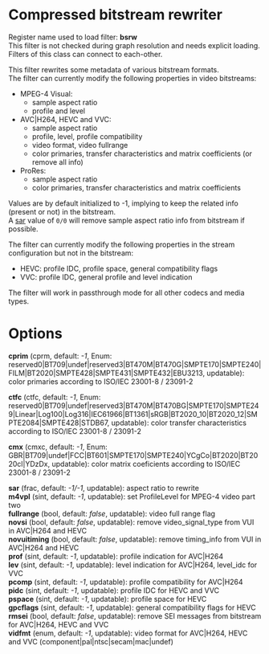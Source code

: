 <!-- automatically generated - do not edit, patch gpac/applications/gpac/gpac.c -->

# Compressed bitstream rewriter  
  
Register name used to load filter: __bsrw__  
This filter is not checked during graph resolution and needs explicit loading.  
Filters of this class can connect to each-other.  
  
This filter rewrites some metadata of various bitstream formats.  
The filter can currently modify the following properties in video bitstreams:  
- MPEG-4 Visual:  
  - sample aspect ratio  
  - profile and level  
- AVC|H264, HEVC and VVC:  
  - sample aspect ratio  
  - profile, level, profile compatibility  
  - video format, video fullrange  
  - color primaries, transfer characteristics and matrix coefficients (or remove all info)  
- ProRes:  
  - sample aspect ratio  
  - color primaries, transfer characteristics and matrix coefficients  
    
Values are by default initialized to -1, implying to keep the related info (present or not) in the bitstream.  
A [sar](#sar) value of `0/0` will remove sample aspect ratio info from bitstream if possible.  
    
The filter can currently modify the following properties in the stream configuration but not in the bitstream:  
* HEVC: profile IDC, profile space, general compatibility flags  
* VVC: profile IDC, general profile and level indication  
    
The filter will work in passthrough mode for all other codecs and media types.  
  

# Options    
  
<a id="cprim">__cprim__</a> (cprm, default: _-1_, Enum: reserved0|BT709|undef|reserved3|BT470M|BT470G|SMPTE170|SMPTE240|FILM|BT2020|SMPTE428|SMPTE431|SMPTE432|EBU3213, updatable): color primaries according to ISO/IEC 23001-8 / 23091-2  
  
<a id="ctfc">__ctfc__</a> (ctfc, default: _-1_, Enum: reserved0|BT709|undef|reserved3|BT470M|BT470BG|SMPTE170|SMPTE249|Linear|Log100|Log316|IEC61966|BT1361|sRGB|BT2020_10|BT2020_12|SMPTE2084|SMPTE428|STDB67, updatable): color transfer characteristics according to ISO/IEC 23001-8 / 23091-2  
  
<a id="cmx">__cmx__</a> (cmxc, default: _-1_, Enum: GBR|BT709|undef|FCC|BT601|SMPTE170|SMPTE240|YCgCo|BT2020|BT2020cl|YDzDx, updatable): color matrix coeficients according to ISO/IEC 23001-8 / 23091-2  
  
<a id="sar">__sar__</a> (frac, default: _-1/-1_, updatable): aspect ratio to rewrite  
<a id="m4vpl">__m4vpl__</a> (sint, default: _-1_, updatable): set ProfileLevel for MPEG-4 video part two  
<a id="fullrange">__fullrange__</a> (bool, default: _false_, updatable): video full range flag  
<a id="novsi">__novsi__</a> (bool, default: _false_, updatable): remove video_signal_type from VUI in AVC|H264 and HEVC  
<a id="novuitiming">__novuitiming__</a> (bool, default: _false_, updatable): remove timing_info from VUI in AVC|H264 and HEVC  
<a id="prof">__prof__</a> (sint, default: _-1_, updatable): profile indication for AVC|H264  
<a id="lev">__lev__</a> (sint, default: _-1_, updatable): level indication for AVC|H264, level_idc for VVC  
<a id="pcomp">__pcomp__</a> (sint, default: _-1_, updatable): profile compatibility for AVC|H264  
<a id="pidc">__pidc__</a> (sint, default: _-1_, updatable): profile IDC for HEVC and VVC  
<a id="pspace">__pspace__</a> (sint, default: _-1_, updatable): profile space for HEVC  
<a id="gpcflags">__gpcflags__</a> (sint, default: _-1_, updatable): general compatibility flags for HEVC  
<a id="rmsei">__rmsei__</a> (bool, default: _false_, updatable): remove SEI messages from bitstream for AVC|H264, HEVC and VVC  
<a id="vidfmt">__vidfmt__</a> (enum, default: _-1_, updatable): video format for AVC|H264, HEVC and VVC (component|pal|ntsc|secam|mac|undef)  
  
  
